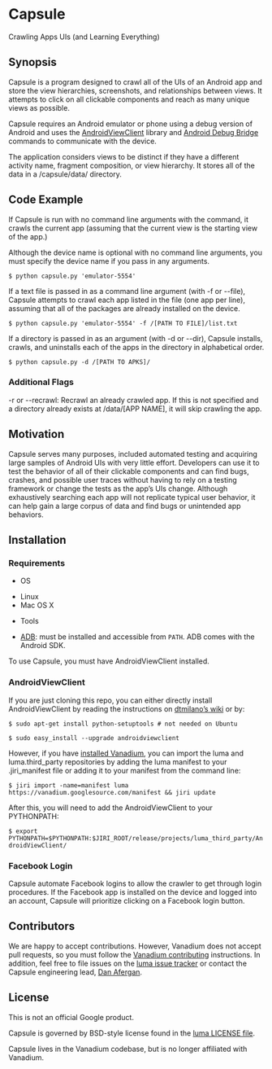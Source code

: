 # Capsule

Crawling Apps UIs (and Learning Everything)

## Synopsis

Capsule is a program designed to crawl all of the UIs of an Android app and
store the view hierarchies, screenshots, and relationships between views. It
attempts to click on all clickable components and reach as many unique views as
possible.

Capsule requires an Android emulator or phone using a debug version of Android
and uses the
[AndroidViewClient](https://github.com/dtmilano/AndroidViewClient) library and
[Android Debug Bridge](https://developer.android.com/studio/command-line/adb.html)
commands to communicate with the device.

The application considers views to be distinct if they have a different activity
name, fragment composition, or view hierarchy. It stores all of the data in
a /capsule/data/ directory.


## Code Example

If Capsule is run with no command line arguments with the command, it crawls the
current app (assuming that the current view is the starting view of the app.)

Although the device name is optional with no command line arguments, you must
specify the device name if you pass in any arguments.

```$ python capsule.py 'emulator-5554'```

If a text file is passed in as a command line argument (with -f or --file),
Capsule attempts to crawl each app listed in the file (one app per line),
assuming that all of the packages are already installed on the device.

```$ python capsule.py 'emulator-5554' -f /[PATH TO FILE]/list.txt```

If a directory is passed in as an argument (with -d or --dir), Capsule installs,
crawls, and uninstalls each of the apps in the directory in alphabetical order.

```$ python capsule.py -d /[PATH TO APKS]/```

### Additional Flags
-r or --recrawl: Recrawl an already crawled app. If this is not specified and a
directory already exists at /data/[APP NAME], it will skip crawling the app.

## Motivation

Capsule serves many purposes, included automated testing and acquiring large
samples of Android UIs with very little effort. Developers can use it to test
the behavior of all of their clickable components and can find bugs, crashes,
and possible user traces without having to rely on a testing framework or change
the tests as the app’s UIs change. Although exhaustively searching each app will
not replicate typical user behavior, it can help gain a large corpus of data and
find bugs or unintended app behaviors.

## Installation

### Requirements

* OS
 - Linux
 - Mac OS X
* Tools
 - [ADB](http://developer.android.com/tools/help/adb.html): must be
installed and accessible from `PATH`. ADB comes with the Android SDK.

To use Capsule, you must have AndroidViewClient installed.

### AndroidViewClient
If you are just cloning this repo, you can either directly install
AndroidViewClient by reading the instructions on
[dtmilano’s wiki](https://github.com/dtmilano/AndroidViewClient/wiki#using-easy_install)
or by:

``$ sudo apt-get install python-setuptools # not needed on Ubuntu``

``$ sudo easy_install --upgrade androidviewclient``

However, if you have
[installed Vanadium](https://vanadium.github.io/installation/), you can import
the luma and luma.third\_party repositories by adding the luma manifest to your
.jiri_manifest file or adding it to your manifest from the command line:

``$ jiri import -name=manifest luma https://vanadium.googlesource.com/manifest
&& jiri update``

After this, you will need to add the AndroidViewClient to your PYTHONPATH:

``$ export PYTHONPATH=$PYTHONPATH:$JIRI_ROOT/release/projects/luma_third_party/AndroidViewClient/``

### Facebook Login

Capsule automate Facebook logins to allow the crawler to get through login
procedures. If the Facebook app is installed on the device and logged into an
account, Capsule will prioritize clicking on a Facebook login button.

## Contributors

We are happy to accept contributions. However, Vanadium does not accept pull
requests, so you must follow the
[Vanadium contributing](https://vanadium.github.io/community/contributing.html)
instructions.
In addition, feel free to file issues on the
[luma issue tracker](https://github.com/vanadium/luma/issues) or contact the
Capsule engineering lead, [Dan Afergan](afergan@google.com).

## License
This is not an official Google product.

Capsule is governed by BSD-style license found in the
[luma LICENSE file](https://github.com/vanadium/luma/blob/master/LICENSE).


Capsule lives in the Vanadium codebase, but is no longer affiliated with
Vanadium.
